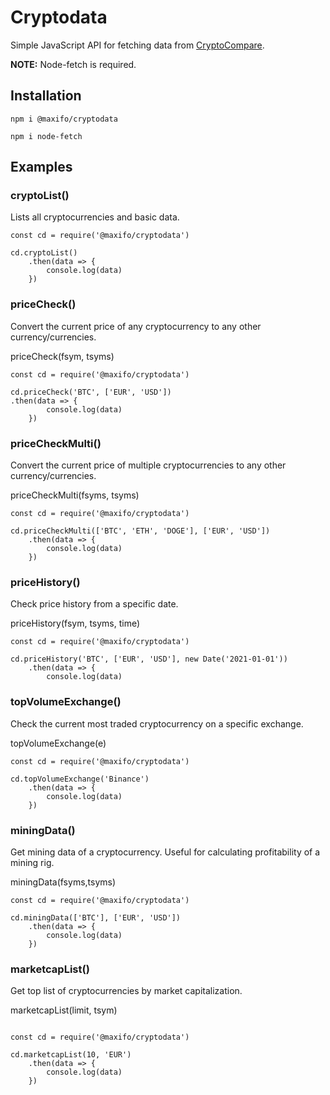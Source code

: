# Cryptodata

Simple JavaScript API for fetching data from [CryptoCompare](https://www.cryptocompare.com/).

**NOTE:** Node-fetch is required.

## Installation

``` 
npm i @maxifo/cryptodata
```

```
npm i node-fetch
```

## Examples

### cryptoList()
Lists all cryptocurrencies and basic data.

```
const cd = require('@maxifo/cryptodata')

cd.cryptoList()
    .then(data => {
        console.log(data)
    })
```

### priceCheck()
Convert the current price of any cryptocurrency to any other currency/currencies.

priceCheck(fsym, tsyms)
```
const cd = require('@maxifo/cryptodata')

cd.priceCheck('BTC', ['EUR', 'USD'])
.then(data => {
        console.log(data)
    })
```

### priceCheckMulti()
Convert the current price of multiple cryptocurrencies to any other currency/currencies.

priceCheckMulti(fsyms, tsyms)
```
const cd = require('@maxifo/cryptodata')

cd.priceCheckMulti(['BTC', 'ETH', 'DOGE'], ['EUR', 'USD'])
    .then(data => {
        console.log(data)
    }) 
```

### priceHistory()
Check price history from a specific date.

priceHistory(fsym, tsyms, time)
```
const cd = require('@maxifo/cryptodata')

cd.priceHistory('BTC', ['EUR', 'USD'], new Date('2021-01-01'))
    .then(data => {
        console.log(data)
```

### topVolumeExchange()
Check the current most traded cryptocurrency on a specific exchange.

topVolumeExchange(e)
```
const cd = require('@maxifo/cryptodata')

cd.topVolumeExchange('Binance')
    .then(data => {
        console.log(data)
    }) 
```

### miningData()
Get mining data of a cryptocurrency. Useful for calculating profitability of a mining rig.

miningData(fsyms,tsyms)
```
const cd = require('@maxifo/cryptodata')

cd.miningData(['BTC'], ['EUR', 'USD'])
    .then(data => {
        console.log(data)
    })
```

### marketcapList()
Get top list of cryptocurrencies by market capitalization.

marketcapList(limit, tsym)
```

const cd = require('@maxifo/cryptodata')

cd.marketcapList(10, 'EUR')
    .then(data => {
        console.log(data)
    })
``` 
